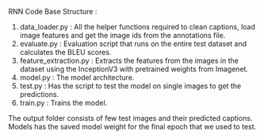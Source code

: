 RNN Code Base Structure :  

1. data_loader.py : All the helper functions required to clean captions, load image features and get the image ids from the annotations file.  
2. evaluate.py : Evaluation script that runs on the entire test dataset and calculates the BLEU scores.  
3. feature_extraction.py : Extracts the features from the images in the dataset using the InceptionV3 with pretrained weights from Imagenet.  
4. model.py : The model architecture.  
5. test.py : Has the script to test the model on single images to get the predictions.  
6. train.py : Trains the model.

The output folder consists of few test images and their predicted captions. Models has the saved model weight for the final epoch that we used to test.  

